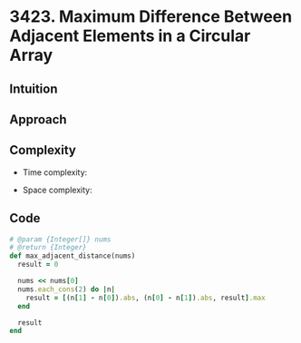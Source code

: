# 3423. Maximum Difference Between Adjacent Elements in a Circular Array

## Intuition

## Approach
<!-- Describe your approach to solving the problem. -->

## Complexity

- Time complexity:
<!-- Add your time complexity here, e.g. $$O(n)$$ -->

- Space complexity:
<!-- Add your space complexity here, e.g. $$O(n)$$ -->

## Code

```ruby
# @param {Integer[]} nums
# @return {Integer}
def max_adjacent_distance(nums)
  result = 0

  nums << nums[0]
  nums.each_cons(2) do |n|
    result = [(n[1] - n[0]).abs, (n[0] - n[1]).abs, result].max
  end

  result
end
```
